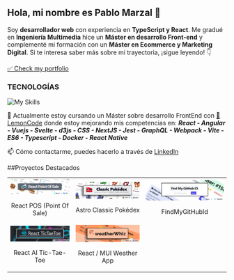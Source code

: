 ## Hola, mi nombre es Pablo Marzal 👋 
Soy **desarrollador web** con experiencia en **TypeScript y React**. Me gradué en **Ingeniería Multimedia** hice un **Máster en desarrollo Front-end** y complementé mi formación con un **Máster en Ecommerce y Marketing Digital**. Si te interesa saber más sobre mi trayectoria, ¡sigue leyendo! 👇

[✅ Check my portfolio](https://pablomarzal.com/)

### TECNOLOGÍAS
![My Skills](https://skillicons.dev/icons?i=html,css,js,ts,react,astro,tailwind,vitest,sass,figma,bootstrap,wordpress,vscode,git,github,mui&perline=8)

🌱 Actualmente estoy cursando un Máster sobre desarrollo FrontEnd con [🍋 LemonCode](https://lemoncode.net/) donde estoy mejorando mis competencias en: ***React - Angular - Vuejs - Svelte - d3js - CSS - NextJS -  Jest - GraphQL - Webpack - Vite - ES6 - Typescript - Docker - React Native***

📫 Cómo contactarme, puedes hacerlo a través de [LinkedIn](https://www.linkedin.com/in/pablo-marzal/)

##Proyectos Destacados

<table style="width: 100%; text-align: center;">
  <tr>
    <td>
      <a href="https://github.com/oleojake/tpv-react">
        <img src="https://raw.githubusercontent.com/oleojake/oleojake/main/react-pos.png" alt="React POS (Point Of Sale)" style="width: 100%; max-width: 300px; height: auto;">
      </a>
      <p>React POS (Point Of Sale)</p>
    </td>
    <td>
      <a href="https://github.com/oleojake/Classic-Pokedex">
        <img src="https://raw.githubusercontent.com/oleojake/oleojake/main/classic-pokedex.png" alt="Astro Classic Pokédex" style="width: 100%; max-width: 300px; height: auto;">
      </a>
      <p>Astro Classic Pokédex</p>
    </td>
    <td>
      <a href="https://github.com/oleojake/github-member-id">
        <img src="https://raw.githubusercontent.com/oleojake/oleojake/main/findmygithubid.png" alt="FindMyGitHubId" style="width: 100%; max-width: 300px; height: auto;">
      </a>
      <p>FindMyGitHubId</p>
    </td>
  </tr>
  <tr>
    <td>
      <a href="https://github.com/oleojake/react-tictaetoe-ia">
        <img src="https://raw.githubusercontent.com/oleojake/oleojake/main/React%20TicTaeToe%20ai.png" alt="React AI Tic-Tae-Toe" style="width: 100%; max-width: 300px; height: auto;">
      </a>
      <p>React AI Tic-Tae-Toe</p>
    </td>
    <td>
      <a href="https://github.com/oleojake/weather-app">
        <img src="https://raw.githubusercontent.com/oleojake/oleojake/main/weather-whiz.png" alt="React / MUI Weather App" style="width: 100%; max-width: 300px; height: auto;">
      </a>
      <p>React / MUI Weather App</p>
    </td>
    <td></td>
  </tr>
</table>



